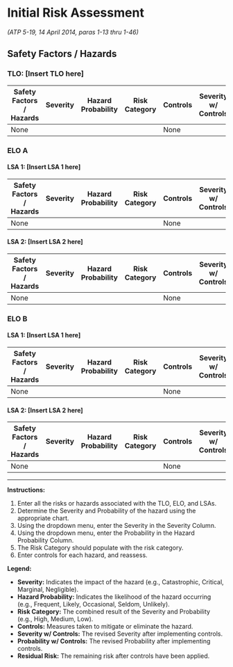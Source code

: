 # Initial Risk Assessment
*(ATP 5-19, 14 April 2014, paras 1-13 thru 1-46)*

## Safety Factors / Hazards
### TLO: [Insert TLO here]

| Safety Factors / Hazards | Severity | Hazard Probability | Risk Category | Controls | Severity w/ Controls | Probability w/ Controls | Residual Risk |
|--------------------------|----------|--------------------|---------------|----------|----------------------|------------------------|---------------|
| None                     |          |                    |               | None     |                      |                        |               |

### ELO A
#### LSA 1: [Insert LSA 1 here]

| Safety Factors / Hazards | Severity | Hazard Probability | Risk Category | Controls | Severity w/ Controls | Probability w/ Controls | Residual Risk |
|--------------------------|----------|--------------------|---------------|----------|----------------------|------------------------|---------------|
| None                     |          |                    |               | None     |                      |                        |               |

#### LSA 2: [Insert LSA 2 here]

| Safety Factors / Hazards | Severity | Hazard Probability | Risk Category | Controls | Severity w/ Controls | Probability w/ Controls | Residual Risk |
|--------------------------|----------|--------------------|---------------|----------|----------------------|------------------------|---------------|
| None                     |          |                    |               | None     |                      |                        |               |

### ELO B
#### LSA 1: [Insert LSA 1 here]

| Safety Factors / Hazards | Severity | Hazard Probability | Risk Category | Controls | Severity w/ Controls | Probability w/ Controls | Residual Risk |
|--------------------------|----------|--------------------|---------------|----------|----------------------|------------------------|---------------|
| None                     |          |                    |               | None     |                      |                        |               |

#### LSA 2: [Insert LSA 2 here]

| Safety Factors / Hazards | Severity | Hazard Probability | Risk Category | Controls | Severity w/ Controls | Probability w/ Controls | Residual Risk |
|--------------------------|----------|--------------------|---------------|----------|----------------------|------------------------|---------------|
| None                     |          |                    |               | None     |                      |                        |               |

---

**Instructions:**
1. Enter all the risks or hazards associated with the TLO, ELO, and LSAs.
2. Determine the Severity and Probability of the hazard using the appropriate chart.
3. Using the dropdown menu, enter the Severity in the Severity Column.
4. Using the dropdown menu, enter the Probability in the Hazard Probability Column.
5. The Risk Category should populate with the risk category.
6. Enter controls for each hazard, and reassess.

**Legend:**
- **Severity:** Indicates the impact of the hazard (e.g., Catastrophic, Critical, Marginal, Negligible).
- **Hazard Probability:** Indicates the likelihood of the hazard occurring (e.g., Frequent, Likely, Occasional, Seldom, Unlikely).
- **Risk Category:** The combined result of the Severity and Probability (e.g., High, Medium, Low).
- **Controls:** Measures taken to mitigate or eliminate the hazard.
- **Severity w/ Controls:** The revised Severity after implementing controls.
- **Probability w/ Controls:** The revised Probability after implementing controls.
- **Residual Risk:** The remaining risk after controls have been applied.
